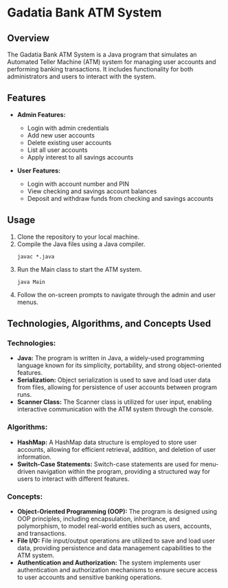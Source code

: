# Gadatia Bank ATM System

## Overview
The Gadatia Bank ATM System is a Java program that simulates an Automated Teller Machine (ATM) system for managing user accounts and performing banking transactions. It includes functionality for both administrators and users to interact with the system.

## Features
- **Admin Features:**
  - Login with admin credentials
  - Add new user accounts
  - Delete existing user accounts
  - List all user accounts
  - Apply interest to all savings accounts

- **User Features:**
  - Login with account number and PIN
  - View checking and savings account balances
  - Deposit and withdraw funds from checking and savings accounts

## Usage
1. Clone the repository to your local machine.
2. Compile the Java files using a Java compiler.
   ```
   javac *.java
   ```
3. Run the Main class to start the ATM system.
   ```
   java Main
   ```
4. Follow the on-screen prompts to navigate through the admin and user menus.

## Technologies, Algorithms, and Concepts Used
### Technologies:
- **Java:** The program is written in Java, a widely-used programming language known for its simplicity, portability, and strong object-oriented features.
- **Serialization:** Object serialization is used to save and load user data from files, allowing for persistence of user accounts between program runs.
- **Scanner Class:** The Scanner class is utilized for user input, enabling interactive communication with the ATM system through the console.

### Algorithms:
- **HashMap:** A HashMap data structure is employed to store user accounts, allowing for efficient retrieval, addition, and deletion of user information.
- **Switch-Case Statements:** Switch-case statements are used for menu-driven navigation within the program, providing a structured way for users to interact with different features.

### Concepts:
- **Object-Oriented Programming (OOP):** The program is designed using OOP principles, including encapsulation, inheritance, and polymorphism, to model real-world entities such as users, accounts, and transactions.
- **File I/O:** File input/output operations are utilized to save and load user data, providing persistence and data management capabilities to the ATM system.
- **Authentication and Authorization:** The system implements user authentication and authorization mechanisms to ensure secure access to user accounts and sensitive banking operations.


